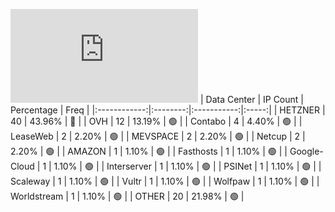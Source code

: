![Diagramm](https://github.com/obajay/StateSync-snapshots/blob/main/Projects/Jackal/1/README.md)
| Data Center | IP Count | Percentage | Freq |
|:------------:|:--------:|:-----------:|:-----:|
| HETZNER | 40 | 43.96% | 🔴 |
| OVH | 12 | 13.19% | 🟢 |
| Contabo | 4 | 4.40% | 🟢 |
| LeaseWeb | 2 | 2.20% | 🟢 |
| MEVSPACE | 2 | 2.20% | 🟢 |
| Netcup | 2 | 2.20% | 🟢 |
| AMAZON | 1 | 1.10% | 🟢 |
| Fasthosts | 1 | 1.10% | 🟢 |
| Google-Cloud | 1 | 1.10% | 🟢 |
| Interserver | 1 | 1.10% | 🟢 |
| PSINet | 1 | 1.10% | 🟢 |
| Scaleway | 1 | 1.10% | 🟢 |
| Vultr | 1 | 1.10% | 🟢 |
| Wolfpaw | 1 | 1.10% | 🟢 |
| Worldstream | 1 | 1.10% | 🟢 |
| OTHER | 20 | 21.98% | 🟢 |